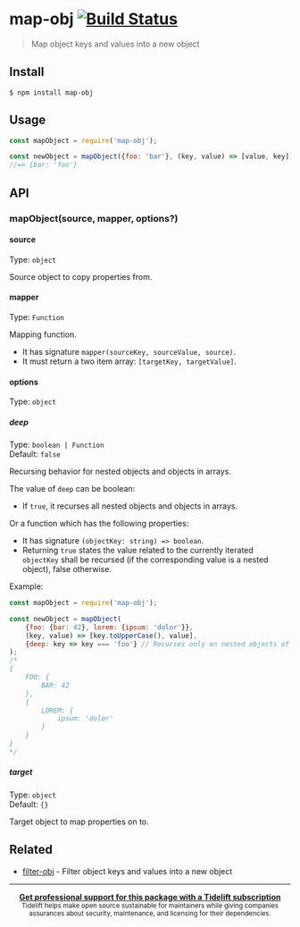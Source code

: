 # map-obj [![Build Status](https://travis-ci.org/sindresorhus/map-obj.svg?branch=master)](https://travis-ci.org/sindresorhus/map-obj)

> Map object keys and values into a new object


## Install

```
$ npm install map-obj
```


## Usage

```js
const mapObject = require('map-obj');

const newObject = mapObject({foo: 'bar'}, (key, value) => [value, key]);
//=> {bar: 'foo'}
```


## API

### mapObject(source, mapper, options?)

#### source

Type: `object`

Source object to copy properties from.

#### mapper

Type: `Function`

Mapping function.

- It has signature `mapper(sourceKey, sourceValue, source)`.
- It must return a two item array: `[targetKey, targetValue]`.

#### options

Type: `object`

##### deep

Type: `boolean | Function`<br>
Default: `false`

Recursing behavior for nested objects and objects in arrays.

The value of `deep` can be boolean:

- If `true`, it recurses all nested objects and objects in arrays.

Or a function which has the following properties:

- It has signature `(objectKey: string) => boolean`.
- Returning `true` states the value related to the currently iterated `objectKey` shall be recursed (if the corresponding value is a nested object), false otherwise.

Example:

```js
const mapObject = require('map-obj');

const newObject = mapObject(
	{foo: {bar: 42}, lorem: {ipsum: 'dolor'}},
	(key, value) => [key.toUpperCase(), value],
	{deep: key => key === 'foo'} // Recurses only on nested objects of key `foo`.
);
/*
{
	FOO: {
		BAR: 42
	},
	{
		LOREM: {
			ipsum: 'dolor'
		}
	}
}
*/
```

##### target

Type: `object`<br>
Default: `{}`

Target object to map properties on to.


## Related

- [filter-obj](https://github.com/sindresorhus/filter-obj) - Filter object keys and values into a new object


---

<div align="center">
	<b>
		<a href="https://tidelift.com/subscription/pkg/npm-map-obj?utm_source=npm-map-obj&utm_medium=referral&utm_campaign=readme">Get professional support for this package with a Tidelift subscription</a>
	</b>
	<br>
	<sub>
		Tidelift helps make open source sustainable for maintainers while giving companies<br>assurances about security, maintenance, and licensing for their dependencies.
	</sub>
</div>
